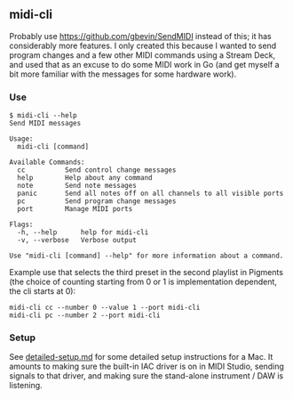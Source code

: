 ## midi-cli

Probably use https://github.com/gbevin/SendMIDI instead of this; it has considerably more features. I only
created this because I wanted to send program changes and a few other MIDI commands using a Stream Deck, and used
that as an excuse to do some MIDI work in Go (and get myself a bit more familiar with the messages for
some hardware work).

### Use


```shell
$ midi-cli --help
Send MIDI messages

Usage:
  midi-cli [command]

Available Commands:
  cc          Send control change messages
  help        Help about any command
  note        Send note messages
  panic       Send all notes off on all channels to all visible ports
  pc          Send program change messages
  port        Manage MIDI ports

Flags:
  -h, --help      help for midi-cli
  -v, --verbose   Verbose output

Use "midi-cli [command] --help" for more information about a command.
```

Example use that selects the third preset in the second playlist in Pigments (the choice
of counting starting from 0 or 1 is implementation dependent, the cli starts at 0):
```shell
midi-cli cc --number 0 --value 1 --port midi-cli
midi-cli pc --number 2 --port midi-cli
```

### Setup

See [detailed-setup.md](docs/detailed-setup.md) for some detailed setup instructions for a Mac. It amounts to
making sure the built-in IAC driver is on in MIDI Studio, sending signals to that driver, and making sure the
stand-alone instrument / DAW is listening.
